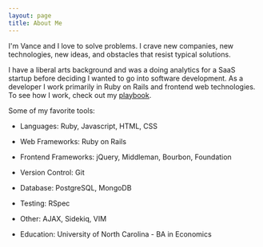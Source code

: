 ```yaml
---
layout: page
title: About Me
---
```


I'm Vance and I love to solve problems. I crave new companies, new technologies,
new ideas, and obstacles that resist typical solutions.

I have a liberal arts background and was a doing analytics for a SaaS startup before deciding I wanted to go into software
development. As a developer I work primarily in Ruby on Rails and frontend
 web technologies. To see how I work, check out my [playbook](/playbook).

Some of my favorite tools:

* Languages: Ruby, Javascript, HTML, CSS

* Web Frameworks: Ruby on Rails

* Frontend Frameworks: jQuery, Middleman, Bourbon, Foundation

* Version Control: Git

* Database: PostgreSQL, MongoDB

* Testing: RSpec

* Other: AJAX, Sidekiq, VIM

* Education: University of North Carolina - BA in Economics

